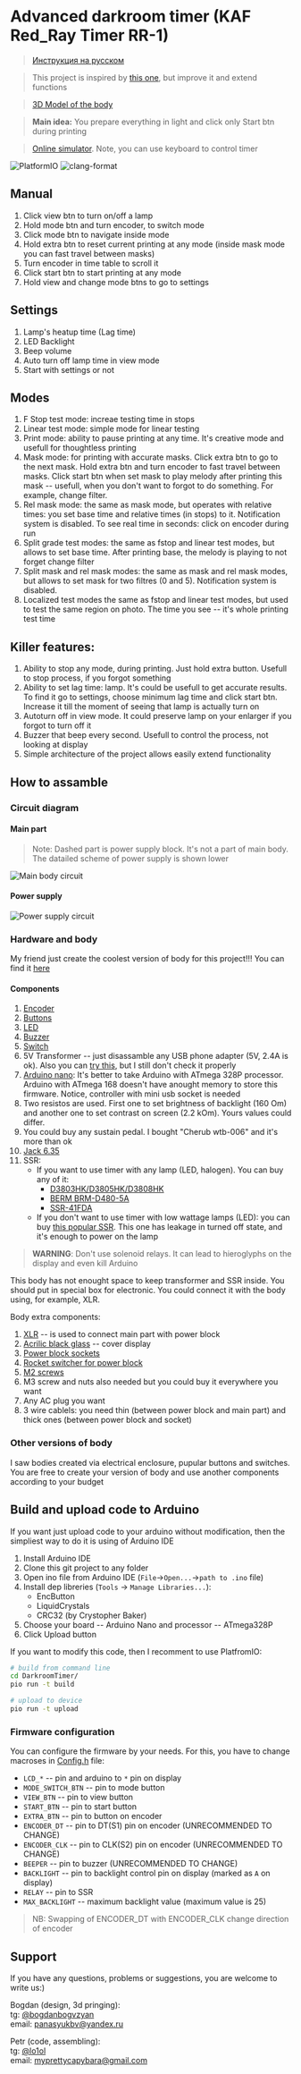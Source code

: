 # Advanced darkroom timer (KAF Red_Ray Timer RR-1)

> [Инструкция на русском](./README_RU.md)

> This project is inspired by [this one](https://github.com/nikonov1101/kafstop-timer), but improve it and extend functions

> [3D Model of the body](https://www.thingiverse.com/thing:6683466)

> **Main idea:** You prepare everything in light and click only Start btn during printing

> [Online simulator](https://wokwi.com/projects/432833785679137793). Note, you can use keyboard to control timer

![PlatformIO](https://github.com/lo1ol/DarkroomTimer/actions/workflows/platform-io.yml/badge.svg)
![clang-format](https://github.com/lo1ol/DarkroomTimer/actions/workflows/clang-format.yml/badge.svg)

## Manual

1. Click view btn to turn on/off a lamp
2. Hold mode btn and turn encoder, to switch mode
3. Click mode btn to navigate inside mode
4. Hold extra btn to reset current printing at any mode (inside mask mode you can fast travel between masks)
5. Turn encoder in time table to scroll it
6. Click start btn to start printing at any mode
7. Hold view and change mode btns to go to settings

## Settings

1. Lamp's heatup time (Lag time)
2. LED Backlight
3. Beep volume
4. Auto turn off lamp time in view mode
5. Start with settings or not

## Modes

1. F Stop test mode: increae testing time in stops
2. Linear test mode: simple mode for linear testing
3. Print mode: ability to pause printing at any time. It's creative mode and usefull for thoughtless printing
4. Mask mode: for printing with accurate masks. Click extra btn to go to the next mask. Hold extra btn and turn encoder to fast travel between masks. Click start btn when set mask to play melody after printing this mask -- usefull, when you don't want to forgot to do something. For example, change filter.
5. Rel mask mode: the same as mask mode, but operates with relative times: you set base time and relative times (in stops) to it. Notification system is disabled. To see real time in seconds: click on encoder during run
6. Split grade test modes: the same as fstop and linear test modes, but allows to set base time. After printing base, the melody is playing to not forget change filter
7. Split mask and rel mask modes: the same as mask and rel mask modes, but allows to set mask for two filtres (0 and 5). Notification system is disabled.
8. Localized test modes the same as fstop and linear test modes, but used to test the same region on photo. The time you see -- it's whole printing test time

## Killer features:

1. Ability to stop any mode, during printing. Just hold extra button. Usefull to stop process, if you forgot something
2. Ability to set lag time: lamp. It's could be usefull to get accurate results. To find it go to settings, choose minimum lag time and click start btn. Increase it till the moment of seeing that lamp is actually turn on
3. Autoturn off in view mode. It could preserve lamp on your enlarger if you forgot to turn off it
4. Buzzer that beep every second. Usefull to control the process, not looking at display
5. Simple architecture of the project allows easily extend functionality

## How to assamble

### Circuit diagram

#### Main part

> Note: Dashed part is power supply block. It's not a part of main body. The datailed scheme of power supply is shown lower

![Main body circuit](./MainBodyCircuit.jpg)

#### Power supply

![Power supply circuit](./PowerSupplyCircuit.jpg)


### Hardware and body

My friend just create the coolest version of body for this project!!! You can find it [here](https://www.thingiverse.com/thing:6683466)

#### Components

1. [Encoder](https://sl.aliexpress.ru/p?key=d3DhGvG)
2. [Buttons](https://sl.aliexpress.ru/p?key=SoBfsmF)
3. [LED](https://sl.aliexpress.ru/p?key=tgDHsiN)
4. [Buzzer](https://sl.aliexpress.ru/p?key=iXIeG78)
5. [Switch](https://sl.aliexpress.ru/p?key=f3PfsRC)
6. 5V Transformer -- just disassamble any USB phone adapter (5V, 2.4A is ok). Also you can [try this](https://sl.aliexpress.ru/p?key=5RdhGtS), but I still don't check it properly
7. [Arduino nano](https://sl.aliexpress.ru/p?key=daDhGj5): It's better to take Arduino with ATmega 328P processor. Arduino with ATmega 168 doesn't have anought memory to store this firmware. Notice, controller with mini usb socket is needed
8. Two resistos are used. First one to set brightness of backlight (160 Om) and another one to set contrast on screen (2.2 kOm). Yours values could differ.
9. You could buy any sustain pedal. I bought "Cherub wtb-006" and it's more than ok
10. [Jack 6.35](https://sl.aliexpress.ru/p?key=W4aeGRp)
11. SSR:
    * If you want to use timer with any lamp (LED, halogen). You can buy any of it:
        - [D3803HK/D3805HK/D3808HK](https://sl.aliexpress.ru/p?key=xlW6GV3)
        - [BERM BRM-D480-5A](https://sl.aliexpress.ru/p?key=KyW6GRj)
        - [SSR-41FDA](https://sl.aliexpress.ru/p?key=oBW6G3x)
    * If you don't want to use timer with low wattage lamps (LED): you can buy [this popular SSR](https://sl.aliexpress.ru/p?key=wXDhGqU). This one has leakage in turned off state, and it's enough to power on the lamp

> **WARNING**: Don't use solenoid relays. It can lead to hieroglyphs on the display and even kill Arduino

This body has not enought space to keep transformer and SSR inside. You should put in special box for electronic. You could connect it with the body using, for example, XLR.

Body extra components:

1. [XLR](https://sl.aliexpress.ru/p?key=bFaeGJn) -- is used to connect main part with power block
2. [Acrilic black glass](https://sl.aliexpress.ru/p?key=tvaeGQb) -- cover display
3. [Power block sockets](https://sl.aliexpress.ru/p?key=xoaeGXb)
4. [Rocket switcher for power block](https://sl.aliexpress.ru/p?key=moaeG8T)
5. [M2 screws](https://sl.aliexpress.ru/p?key=rRaeGCg)
6. M3 screw and nuts also needed but you could buy it everywhere you want
7. Any AC plug you want
8. 3 wire cablels: you need thin (between power block and main part) and thick ones (between power block and socket)

### Other versions of body

I saw bodies created via electrical enclosure, pupular buttons and switches. You are free to create your version of body and use another components according to your budget

## Build and upload code to Arduino

If you want just upload code to your arduino without modification, then the simpliest way to do it is using of Arduino IDE
1. Install Arduino IDE
2. Clone this git project to any folder
3. Open ino file from Arduino IDE (`File`->`Open...`->`path to .ino` file)
4. Install dep libreries (`Tools` -> `Manage Libraries...`):
   * EncButton
   * LiquidCrystals
   * CRC32 (by Crystopher Baker)
5. Choose your board -- Arduino Nano and processor -- ATmega328P
6. Click Upload button

If you want to modify this code, then I recomment to use PlatfromIO:

```bash
# build from command line
cd DarkroomTimer/
pio run -t build

# upload to device
pio run -t upload
```

### Firmware configuration

You can configure the firmware by your needs. For this, you have to change macroses in [Config.h](DarkroomTimer/src/Config.h) file:
* `LCD_*` -- pin and arduino to `*` pin on display
* `MODE_SWITCH_BTN` -- pin to mode button
* `VIEW_BTN` -- pin to view button
* `START_BTN` -- pin to start button
* `EXTRA_BTN` -- pin to button on encoder
* `ENCODER_DT` -- pin to DT(S1) pin on encoder (UNRECOMMENDED TO CHANGE)
* `ENCODER_CLK` -- pin to CLK(S2) pin on encoder (UNRECOMMENDED TO CHANGE)
* `BEEPER` -- pin to buzzer (UNRECOMMENDED TO CHANGE)
* `BACKLIGHT` -- pin to backlight control pin on display (marked as `A` on display)
* `RELAY` -- pin to SSR
* `MAX_BACKLIGHT` -- maximum backlight value (maximum value is 25)

> NB: Swapping of ENCODER_DT with ENCODER_CLK change direction of encoder

## Support

If you have any questions, problems or suggestions, you are welcome to write us:)

Bogdan (design, 3d pringing):<br>
tg: [@bogdanbogvzyan](http://t.me/bogdanbogvzyan)<br>
email: [panasyukbv@yandex.ru](mailto:panasyukbv@yandex.ru?subject=Darkroom%20timer)

Petr (code, assembling):<br>
tg: [@lo1ol](http://t.me/lo1ol)<br>
email: [myprettycapybara@gmail.com](mailto:myprettycapybara@gmail.com?subject=Darkroom%20timer)

